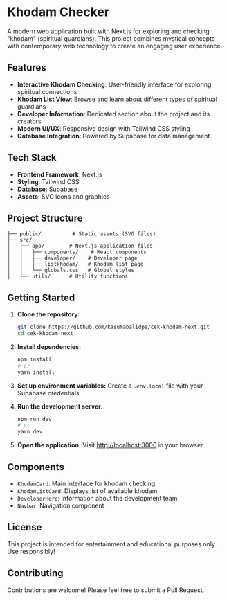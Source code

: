 # Khodam Checker

A modern web application built with Next.js for exploring and checking "khodam" (spiritual guardians). This project combines mystical concepts with contemporary web technology to create an engaging user experience.

## Features

- **Interactive Khodam Checking**: User-friendly interface for exploring spiritual connections
- **Khodam List View**: Browse and learn about different types of spiritual guardians
- **Developer Information**: Dedicated section about the project and its creators
- **Modern UI/UX**: Responsive design with Tailwind CSS styling
- **Database Integration**: Powered by Supabase for data management

## Tech Stack

- **Frontend Framework**: Next.js
- **Styling**: Tailwind CSS
- **Database**: Supabase
- **Assets**: SVG icons and graphics

## Project Structure

```
├── public/          # Static assets (SVG files)
├── src/
│   ├── app/        # Next.js application files
│   │   ├── components/    # React components
│   │   ├── developer/    # Developer page
│   │   ├── listkhodam/   # Khodam list page
│   │   └── globals.css   # Global styles
│   └── utils/      # Utility functions
```

## Getting Started

1. **Clone the repository:**
   ```bash
   git clone https://github.com/kasumabalidps/cek-khodam-next.git
   cd cek-khodam-next
   ```

2. **Install dependencies:**
   ```bash
   npm install
   # or
   yarn install
   ```

3. **Set up environment variables:**
   Create a `.env.local` file with your Supabase credentials

4. **Run the development server:**
   ```bash
   npm run dev
   # or
   yarn dev
   ```

5. **Open the application:**
   Visit [http://localhost:3000](http://localhost:3000) in your browser

## Components

- `KhodamCard`: Main interface for khodam checking
- `KhodamListCard`: Displays list of available khodam
- `DeveloperHero`: Information about the development team
- `Navbar`: Navigation component

## License

This project is intended for entertainment and educational purposes only. Use responsibly!

## Contributing

Contributions are welcome! Please feel free to submit a Pull Request.
